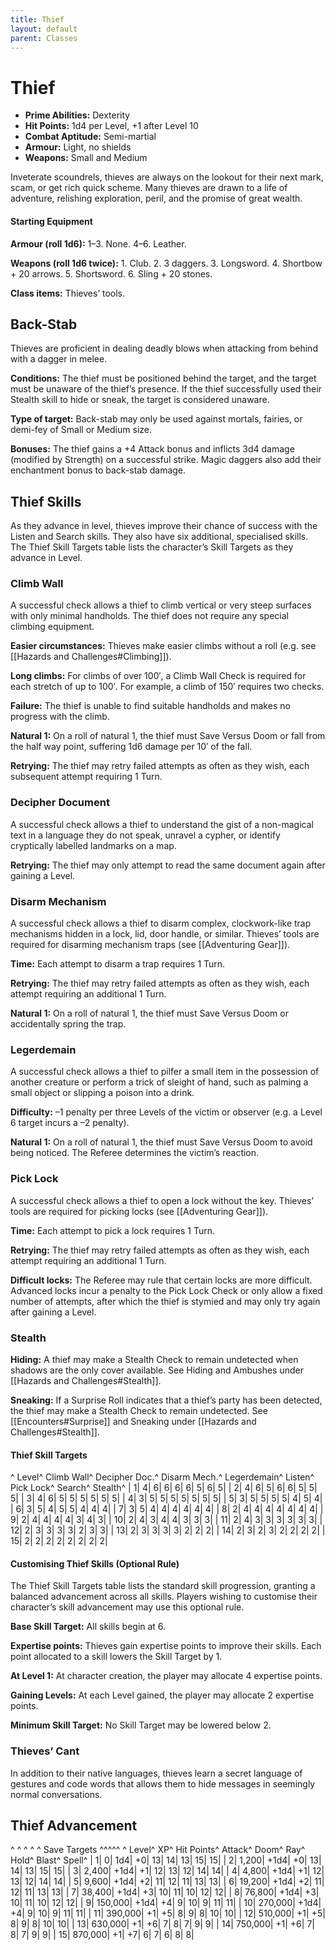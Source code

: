 ```yaml
---
title: Thief
layout: default
parent: Classes
---
```


# Thief 

  * **Prime Abilities:** Dexterity
  * **Hit Points:** 1d4 per Level, +1 after Level 10
  * **Combat Aptitude:** Semi-martial
  * **Armour:** Light, no shields
  * **Weapons:** Small and Medium

Inveterate scoundrels, thieves are always on the lookout for their next mark, scam, or get rich quick scheme. Many thieves are drawn to a life of adventure, relishing exploration, peril, and the promise of great wealth.

#### Starting Equipment 

**Armour (roll 1d6):** 1–3. None. 4–6. Leather.

**Weapons (roll 1d6 twice):** 1. Club. 2. 3 daggers. 3. Longsword. 4. Shortbow + 20 arrows. 5. Shortsword. 6. Sling + 20 stones.

**Class items:** Thieves’ tools.

## Back-Stab 

Thieves are proficient in dealing deadly blows when attacking from behind with a dagger in melee.

**Conditions:** The thief must be positioned behind the target, and the target must be unaware of the thief’s presence. If the thief successfully used their Stealth skill to hide or sneak, the target is considered unaware.

**Type of target:** Back-stab may only be used against mortals, fairies, or demi-fey of Small or Medium size.

**Bonuses:** The thief gains a +4 Attack bonus and inflicts 3d4 damage (modified by Strength) on a successful strike. Magic daggers also add their enchantment bonus to back-stab damage.

## Thief Skills 

As they advance in level, thieves improve their chance of success with the Listen and Search skills. They also have six additional, specialised skills. The Thief Skill Targets table lists the character’s Skill Targets as they advance in Level.

### Climb Wall 

A successful check allows a thief to climb vertical or very steep surfaces with only minimal handholds. The thief does not require any special climbing equipment.

**Easier circumstances:** Thieves make easier climbs without a roll (e.g. see [[Hazards and Challenges#Climbing]]).

**Long climbs:** For climbs of over 100′, a Climb Wall Check is required for each stretch of up to 100′. For example, a climb of 150′ requires two checks.

**Failure:** The thief is unable to find suitable handholds and makes no progress with the climb.

**Natural 1:** On a roll of natural 1, the thief must Save Versus Doom or fall from the half way point, suffering 1d6 damage per 10′ of the fall.

**Retrying:** The thief may retry failed attempts as often as they wish, each subsequent attempt requiring 1 Turn.

### Decipher Document 

A successful check allows a thief to understand the gist of a non-magical text in a language they do not speak, unravel a cypher, or identify cryptically labelled landmarks on a map.

**Retrying:** The thief may only attempt to read the same document again after gaining a Level.

### Disarm Mechanism 

A successful check allows a thief to disarm complex, clockwork-like trap mechanisms hidden in a lock, lid, door handle, or similar. Thieves’ tools are required for disarming mechanism traps (see [[Adventuring Gear]]).

**Time:** Each attempt to disarm a trap requires 1 Turn.

**Retrying:** The thief may retry failed attempts as often as they wish, each attempt requiring an additional 1 Turn.

**Natural 1:** On a roll of natural 1, the thief must Save Versus Doom or accidentally spring the trap.

### Legerdemain 

A successful check allows a thief to pilfer a small item in the possession of another creature or perform a trick of sleight of hand, such as palming a small object or slipping a poison into a drink.

**Difficulty:** –1 penalty per three Levels of the victim or observer (e.g. a Level 6 target incurs a –2 penalty).

**Natural 1:** On a roll of natural 1, the thief must Save Versus Doom to avoid being noticed. The Referee determines the victim’s reaction.

### Pick Lock 

A successful check allows a thief to open a lock without the key. Thieves’ tools are required for picking locks (see [[Adventuring Gear]]).

**Time:** Each attempt to pick a lock requires 1 Turn.

**Retrying:** The thief may retry failed attempts as often as they wish, each attempt requiring an additional 1 Turn.

**Difficult locks:** The Referee may rule that certain locks are more difficult. Advanced locks incur a penalty to the Pick Lock Check or only allow a fixed number of attempts, after which the thief is stymied and may only try again after gaining a Level.

### Stealth 

**Hiding:** A thief may make a Stealth Check to remain undetected when shadows are the only cover available. See Hiding and Ambushes under [[Hazards and Challenges#Stealth]].

**Sneaking:** If a Surprise Roll indicates that a thief’s party has been detected, the thief may make a Stealth Check to remain undetected. See [[Encounters#Surprise]] and Sneaking under [[Hazards and Challenges#Stealth]].

#### Thief Skill Targets 

^ Level^ Climb Wall^ Decipher Doc.^ Disarm Mech.^ Legerdemain^ Listen^ Pick Lock^ Search^ Stealth^
| 1| 4| 6| 6| 6| 6| 5| 6| 5|
| 2| 4| 6| 5| 6| 6| 5| 5| 5|
| 3| 4| 6| 5| 5| 5| 5| 5| 5|
| 4| 3| 5| 5| 5| 5| 5| 5| 5|
| 5| 3| 5| 5| 5| 5| 4| 5| 4|
| 6| 3| 5| 4| 5| 5| 4| 4| 4|
| 7| 3| 5| 4| 4| 4| 4| 4| 4|
| 8| 2| 4| 4| 4| 4| 4| 4| 4|
| 9| 2| 4| 4| 4| 4| 3| 4| 3|
| 10| 2| 4| 3| 4| 4| 3| 3| 3|
| 11| 2| 4| 3| 3| 3| 3| 3| 3|
| 12| 2| 3| 3| 3| 3| 2| 3| 3|
| 13| 2| 3| 3| 3| 3| 2| 2| 2|
| 14| 2| 3| 2| 3| 2| 2| 2| 2|
| 15| 2| 2| 2| 2| 2| 2| 2| 2|

#### Customising Thief Skills (Optional Rule) 

The Thief Skill Targets table lists the standard skill progression, granting a balanced advancement across all skills. Players wishing to customise their character’s skill advancement may use this optional rule.

**Base Skill Target:** All skills begin at 6.

**Expertise points:** Thieves gain expertise points to improve their skills. Each point allocated to a skill lowers the Skill Target by 1.

**At Level 1:** At character creation, the player may allocate 4 expertise points.

**Gaining Levels:** At each Level gained, the player may allocate 2 expertise points.

**Minimum Skill Target:** No Skill Target may be lowered below 2.

### Thieves’ Cant 

In addition to their native languages, thieves learn a secret language of gestures and code words that allows them to hide messages in seemingly normal conversations.

## Thief Advancement 

^ ^ ^ ^ ^  Save Targets  ^^^^^
^ Level^ XP^ Hit Points^ Attack^ Doom^ Ray^ Hold^ Blast^ Spell^
| 1| 0| 1d4| +0| 13| 14| 13| 15| 15|
| 2| 1,200| +1d4| +0| 13| 14| 13| 15| 15|
| 3| 2,400| +1d4| +1| 12| 13| 12| 14| 14|
| 4| 4,800| +1d4| +1| 12| 13| 12| 14| 14|
| 5| 9,600| +1d4| +2| 11| 12| 11| 13| 13|
| 6| 19,200| +1d4| +2| 11| 12| 11| 13| 13|
| 7| 38,400| +1d4| +3| 10| 11| 10| 12| 12|
| 8| 76,800| +1d4| +3| 10| 11| 10| 12| 12|
| 9| 150,000| +1d4| +4| 9| 10| 9| 11| 11|
| 10| 270,000| +1d4| +4| 9| 10| 9| 11| 11|
| 11| 390,000| +1| +5| 8| 9| 8| 10| 10|
| 12| 510,000| +1| +5| 8| 9| 8| 10| 10|
| 13| 630,000| +1| +6| 7| 8| 7| 9| 9|
| 14| 750,000| +1| +6| 7| 8| 7| 9| 9|
| 15| 870,000| +1| +7| 6| 7| 6| 8| 8|
